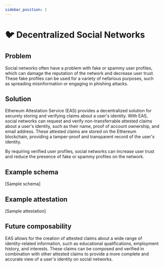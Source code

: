 ```yaml
---
sidebar_position: 2
---
```


# 🐦 Decentralized Social Networks

## Problem
Social networks often have a problem with fake or spammy user profiles, which can damage the reputation of the network and decrease user trust. These fake profiles can be used for a variety of nefarious purposes, such as spreading misinformation or engaging in phishing attacks.

## Solution
Ethereum Attestation Service (EAS) provides a decentralized solution for securely storing and verifying claims about a user's identity. With EAS, social networks can request and verify non-transferrable attested claims about a user's identity, such as their name, proof of account ownership, and email address. These attested claims are stored on the Ethereum blockchain, providing a tamper-proof and transparent record of the user's identity.

By requiring verified user profiles, social networks can increase user trust and reduce the presence of fake or spammy profiles on the network.

## Example schema 
[Sample schema]

## Example attestation
[Sample attestation]


## Future composability
EAS allows for the creation of attested claims about a wide range of identity-related information, such as educational qualifications, employment history, and interests. These claims can be composed and verified in combination with other attested claims to provide a more complete and accurate view of a user's identity on social networks.



